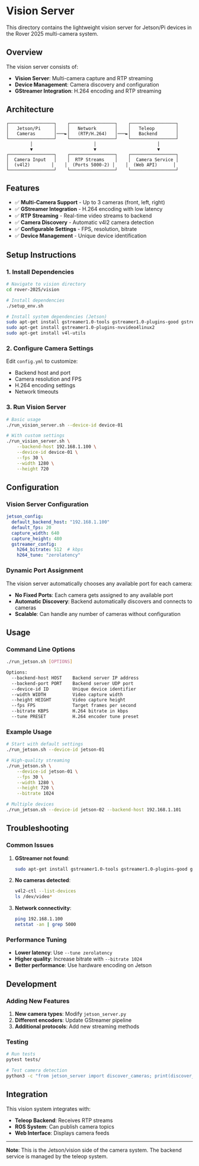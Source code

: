 # Vision Server

This directory contains the lightweight vision server for Jetson/Pi devices in the Rover 2025 multi-camera system.

## Overview

The vision server consists of:
- **Vision Server**: Multi-camera capture and RTP streaming
- **Device Management**: Camera discovery and configuration
- **GStreamer Integration**: H.264 encoding and RTP streaming

## Architecture

```
┌─────────────────┐    ┌─────────────────┐    ┌─────────────────┐
│   Jetson/Pi     │    │   Network       │    │   Teleop        │
│   Cameras       │───►│   (RTP/H.264)   │───►│   Backend       │
└─────────────────┘    └─────────────────┘    └─────────────────┘
         │                       │                       │
         ▼                       ▼                       ▼
┌─────────────────┐    ┌─────────────────┐    ┌─────────────────┐
│  Camera Input   │    │  RTP Streams    │    │  Camera Service │
│  (v4l2)        │    │  (Ports 5000-2) │    │  (Web API)      │
└─────────────────┘    └─────────────────┘    └─────────────────┘
```

## Features

- ✅ **Multi-Camera Support** - Up to 3 cameras (front, left, right)
- ✅ **GStreamer Integration** - H.264 encoding with low latency
- ✅ **RTP Streaming** - Real-time video streams to backend
- ✅ **Camera Discovery** - Automatic v4l2 camera detection
- ✅ **Configurable Settings** - FPS, resolution, bitrate
- ✅ **Device Management** - Unique device identification

## Setup Instructions

### 1. Install Dependencies

```bash
# Navigate to vision directory
cd rover-2025/vision

# Install dependencies
./setup_env.sh

# Install system dependencies (Jetson)
sudo apt-get install gstreamer1.0-tools gstreamer1.0-plugins-good gstreamer1.0-plugins-bad gstreamer1.0-plugins-ugly gstreamer1.0-libav
sudo apt-get install gstreamer1.0-plugins-nvvideo4linux2
sudo apt-get install v4l-utils
```

### 2. Configure Camera Settings

Edit `config.yml` to customize:
- Backend host and port
- Camera resolution and FPS
- H.264 encoding settings
- Network timeouts

### 3. Run Vision Server

```bash
# Basic usage
./run_vision_server.sh --device-id device-01

# With custom settings
./run_vision_server.sh \
    --backend-host 192.168.1.100 \
    --device-id device-01 \
    --fps 30 \
    --width 1280 \
    --height 720
```

## Configuration

### Vision Server Configuration

```yaml
jetson_config:
  default_backend_host: "192.168.1.100"
  default_fps: 20
  capture_width: 640
  capture_height: 480
  gstreamer_config:
    h264_bitrate: 512  # kbps
    h264_tune: "zerolatency"
```

### Dynamic Port Assignment

The vision server automatically chooses any available port for each camera:
- **No Fixed Ports**: Each camera gets assigned to any available port
- **Automatic Discovery**: Backend automatically discovers and connects to cameras
- **Scalable**: Can handle any number of cameras without configuration

## Usage

### Command Line Options

```bash
./run_jetson.sh [OPTIONS]

Options:
  --backend-host HOST    Backend server IP address
  --backend-port PORT    Backend server UDP port
  --device-id ID         Unique device identifier
  --width WIDTH          Video capture width
  --height HEIGHT        Video capture height
  --fps FPS              Target frames per second
  --bitrate KBPS         H.264 bitrate in kbps
  --tune PRESET          H.264 encoder tune preset
```

### Example Usage

```bash
# Start with default settings
./run_jetson.sh --device-id jetson-01

# High-quality streaming
./run_jetson.sh \
    --device-id jetson-01 \
    --fps 30 \
    --width 1280 \
    --height 720 \
    --bitrate 1024

# Multiple devices
./run_jetson.sh --device-id jetson-02 --backend-host 192.168.1.101
```

## Troubleshooting

### Common Issues

1. **GStreamer not found**:
   ```bash
   sudo apt-get install gstreamer1.0-tools gstreamer1.0-plugins-good gstreamer1.0-plugins-bad gstreamer1.0-plugins-ugly gstreamer1.0-libav
   ```

2. **No cameras detected**:
   ```bash
   v4l2-ctl --list-devices
   ls /dev/video*
   ```

3. **Network connectivity**:
   ```bash
   ping 192.168.1.100
   netstat -an | grep 5000
   ```

### Performance Tuning

- **Lower latency**: Use `--tune zerolatency`
- **Higher quality**: Increase bitrate with `--bitrate 1024`
- **Better performance**: Use hardware encoding on Jetson

## Development

### Adding New Features

1. **New camera types**: Modify `jetson_server.py`
2. **Different encoders**: Update GStreamer pipeline
3. **Additional protocols**: Add new streaming methods

### Testing

```bash
# Run tests
pytest tests/

# Test camera detection
python3 -c "from jetson_server import discover_cameras; print(discover_cameras())"
```

## Integration

This vision system integrates with:
- **Teleop Backend**: Receives RTP streams
- **ROS System**: Can publish camera topics
- **Web Interface**: Displays camera feeds

---

**Note**: This is the Jetson/vision side of the camera system. The backend service is managed by the teleop system. 